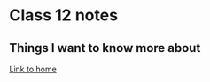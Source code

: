 # Class 12 notes

## Things I want to know more about

[Link to home](https://mikeshen7.github.io/reading-notes)

